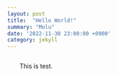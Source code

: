 ```yaml
---
layout: post
title:  "Hello World!"
summary: "Molu"
date: '2022-11-30 23:00:00 +0900'
category: jekyll
---
```


<div style = "margin: 2em;">This is test.</div>
